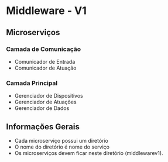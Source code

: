 # Middleware - V1

## Microserviços
  
  ### Camada de Comunicação
  
  - Comunicador de Entrada
  - Comunicador de Atuação
  
  ### Camada Principal
  - Gerenciador de Dispositivos
  - Gerenciador de Atuações
  - Gerenciador de Dados

## Informações Gerais

  - Cada microserviço possui um diretório
  - O nome do diretório é nome do serviço
  - Os microserviços devem ficar neste diretório (middlewarev1).
